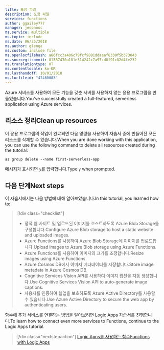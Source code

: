 ```yaml
---
title: 포함 파일
description: 포함 파일
services: functions
author: ggailey777
manager: jeconnoc
ms.service: multiple
ms.topic: include
ms.date: 06/25/2018
ms.author: glenga
ms.custom: include file
ms.openlocfilehash: a66fcc3a406c79fcf9881ddaaaf8330f5b373043
ms.sourcegitcommit: 81587470a181e314242c7a97cd0f91c82d4fe232
ms.translationtype: HT
ms.contentlocale: ko-KR
ms.lasthandoff: 10/01/2018
ms.locfileid: "47460003"
---
```

<span data-ttu-id="0b923-103">Azure 서비스를 사용하여 모든 기능을 갖춘 서버를 사용하지 않는 응용 프로그램을 만들었습니다.</span><span class="sxs-lookup"><span data-stu-id="0b923-103">You've successfully created a full-featured, serverless application using Azure services.</span></span>

## <a name="clean-up-resources"></a><span data-ttu-id="0b923-104">리소스 정리</span><span class="sxs-lookup"><span data-stu-id="0b923-104">Clean up resources</span></span>

<span data-ttu-id="0b923-105">이 응용 프로그램의 작업이 완료되면 다음 명령을 사용하여 자습서 중에 만들어진 모든 리소스를 삭제할 수 있습니다.</span><span class="sxs-lookup"><span data-stu-id="0b923-105">When you are done working with this application, you can use the following command to delete all resources created during the tutorial:</span></span>

```azurecli
az group delete --name first-serverless-app
```

<span data-ttu-id="0b923-106">메시지가 표시되면 `y`를 입력합니다.</span><span class="sxs-lookup"><span data-stu-id="0b923-106">Type `y` when prompted.</span></span>  

## <a name="next-steps"></a><span data-ttu-id="0b923-107">다음 단계</span><span class="sxs-lookup"><span data-stu-id="0b923-107">Next steps</span></span>

<span data-ttu-id="0b923-108">이 자습서에서는 다음 방법에 대해 알아보았습니다.</span><span class="sxs-lookup"><span data-stu-id="0b923-108">In this tutorial, you learned how to:</span></span>
> [!div class="checklist"]
> * <span data-ttu-id="0b923-109">정적 웹 사이트 및 업로드된 이미지를 호스트하도록 Azure Blob Storage를 구성합니다.</span><span class="sxs-lookup"><span data-stu-id="0b923-109">Configure Azure Blob storage to host a static website and uploaded images.</span></span>
> * <span data-ttu-id="0b923-110">Azure Functions를 사용하여 Azure Blob Storage에 이미지를 업로드합니다.</span><span class="sxs-lookup"><span data-stu-id="0b923-110">Upload images to Azure Blob storage using Azure Functions.</span></span>
> * <span data-ttu-id="0b923-111">Azure Functions를 사용하여 이미지의 크기를 조정합니다.</span><span class="sxs-lookup"><span data-stu-id="0b923-111">Resize images using Azure Functions.</span></span>
> * <span data-ttu-id="0b923-112">Azure Cosmos DB에서 이미지 메타데이터를 저장합니다.</span><span class="sxs-lookup"><span data-stu-id="0b923-112">Store image metadata in Azure Cosmos DB.</span></span>
> * <span data-ttu-id="0b923-113">Cognitive Services Vision API를 사용하여 이미지 캡션을 자동 생성합니다.</span><span class="sxs-lookup"><span data-stu-id="0b923-113">Use Cognitive Services Vision API to auto-generate image captions.</span></span>
> * <span data-ttu-id="0b923-114">사용자를 인증하여 웹앱을 보호하도록 Azure Active Directory를 사용할 수 있습니다.</span><span class="sxs-lookup"><span data-stu-id="0b923-114">Use Azure Active Directory to secure the web app by authenticating users.</span></span>

<span data-ttu-id="0b923-115">함수에 추가 서비스를 연결하는 방법을 알아보려면 Logic Apps 자습서를 진행합니다.</span><span class="sxs-lookup"><span data-stu-id="0b923-115">To learn how to connect even more services to Functions, continue to the Logic Apps tutorial.</span></span> 

> [!div class="nextstepaction"]
> [<span data-ttu-id="0b923-116">Logic Apps를 사용하는 함수</span><span class="sxs-lookup"><span data-stu-id="0b923-116">Functions with Logic Apps</span></span>](https://docs.microsoft.com/azure/azure-functions/functions-twitter-email)
